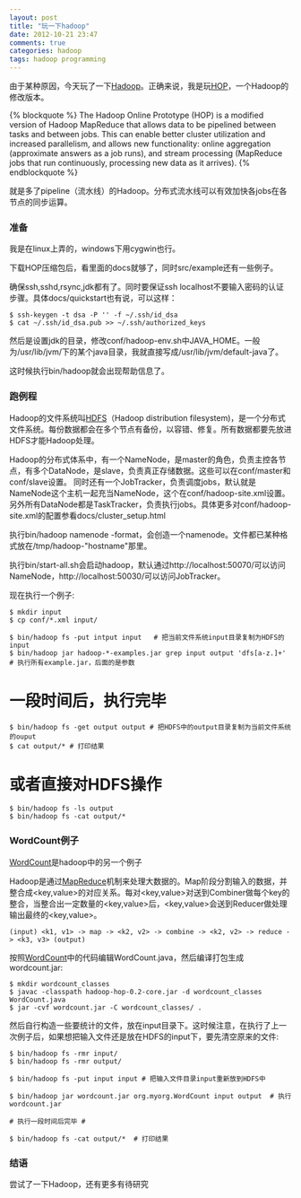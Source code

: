 ```yaml
---
layout: post
title: "玩一下hadoop"
date: 2012-10-21 23:47
comments: true
categories: hadoop
tags: hadoop programming
---
```


[HOP]: http://code.google.com/p/hop/ "HOP"
[Hadoop]: http://hadoop.apache.org/ "Hadoop"
[HDFS]: http://hadoop.apache.org/docs/stable/hdfs_design.html "HDFS"
[WordCount]:http://hadoop.apache.org/docs/stable/mapred_tutorial.html "WordCount"
[MapReduce]:http://wiki.apache.org/hadoop/HadoopMapReduce "MapReduce"

由于某种原因，今天玩了一下[Hadoop]。正确来说，我是玩[HOP]，一个Hadoop的修改版本。

{% blockquote %}
The Hadoop Online Prototype (HOP) is a modified version of Hadoop MapReduce that allows data to be pipelined between tasks and between jobs. This can enable better cluster utilization and increased parallelism, and allows new functionality: online aggregation (approximate answers as a job runs), and stream processing (MapReduce jobs that run continuously, processing new data as it arrives). 
{% endblockquote %}

就是多了pipeline（流水线）的Hadoop。分布式流水线可以有效加快各jobs在各节点的同步运算。

<!-- more -->

### 准备

我是在linux上弄的，windows下用cygwin也行。

下载HOP压缩包后，看里面的docs就够了，同时src/example还有一些例子。

确保ssh,sshd,rsync,jdk都有了。同时要保证ssh localhost不要输入密码的认证步骤。具体docs/quickstart也有说，可以这样：

    $ ssh-keygen -t dsa -P '' -f ~/.ssh/id_dsa
    $ cat ~/.ssh/id_dsa.pub >> ~/.ssh/authorized_keys

然后是设置jdk的目录，修改conf/hadoop-env.sh中JAVA\_HOME。一般为/usr/lib/jvm/下的某个java目录，我就直接写成/usr/lib/jvm/default-java了。

这时候执行bin/hadoop就会出现帮助信息了。

### 跑例程

Hadoop的文件系统叫[HDFS]（Hadoop distribution filesystem)，是一个分布式文件系统。每份数据都会在多个节点有备份，以容错、修复。所有数据都要先放进HDFS才能Hadoop处理。

Hadoop的分布式体系中，有一个NameNode，是master的角色，负责主控各节点，有多个DataNode，是slave，负责真正存储数据。这些可以在conf/master和conf/slave设置。
同时还有一个JobTracker，负责调度jobs，默认就是NameNode这个主机一起充当NameNode，这个在conf/hadoop-site.xml设置。另外所有DataNode都是TaskTracker，负责执行jobs。具体更多对conf/hadoop-site.xml的配置参看docs/cluster\_setup.html

执行bin/hadoop namenode -format，会创造一个namenode。文件都已某种格式放在/tmp/hadoop-"hostname"那里。

执行bin/start-all.sh会启动hadoop，默认通过http://localhost:50070/可以访问NameNode，http://localhost:50030/可以访问JobTracker。

现在执行一个例子:

    $ mkdir input
    $ cp conf/*.xml input/

    $ bin/hadoop fs -put intput input   # 把当前文件系统input目录复制为HDFS的input
    $ bin/hadoop jar hadoop-*-examples.jar grep input output 'dfs[a-z.]+'  # 执行所有example.jar，后面的是参数

# 一段时间后，执行完毕 #
    $ bin/hadoop fs -get output output # 把HDFS中的output目录复制为当前文件系统的ouput
    $ cat output/* # 打印结果

# 或者直接对HDFS操作 #
    $ bin/hadoop fs -ls output
    $ bin/hadoop fs -cat output/*

### WordCount例子

[WordCount]是hadoop中的另一个例子

Hadoop是通过[MapReduce]机制来处理大数据的。Map阶段分割输入的数据，并整合成\<key,value\>的对应关系。每对\<key,value\>对送到Combiner做每个key的整合，当整合出一定数量的\<key,value\>后，\<key,value\>会送到Reducer做处理输出最终的\<key,value\>。

    (input) <k1, v1> -> map -> <k2, v2> -> combine -> <k2, v2> -> reduce -> <k3, v3> (output) 

按照[WordCount]中的代码编辑WordCount.java，然后编译打包生成wordcount.jar:

    $ mkdir wordcount_classes
    $ javac -classpath hadoop-hop-0.2-core.jar -d wordcount_classes WordCount.java
    $ jar -cvf wordcount.jar -C wordcount_classes/ . 


然后自行构造一些要统计的文件，放在input目录下。这时候注意，在执行了上一次例子后，如果想把输入文件还是放在HDFS的input下，要先清空原来的文件:

    $ bin/hadoop fs -rmr input/
    $ bin/hadoop fs -rmr output/

    $ bin/hadoop fs -put input input # 把输入文件目录input重新放到HDFS中

    $ bin/hadoop jar wordcount.jar org.myorg.WordCount input output  # 执行wordcount.jar

    # 执行一段时间后完毕 #

    $ bin/hadoop fs -cat output/*  # 打印结果

### 结语

尝试了一下Hadoop，还有更多有待研究

